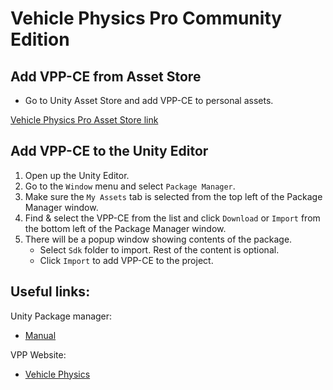 # Vehicle Physics Pro Community Edition

## Add VPP-CE from Asset Store

- Go to Unity Asset Store and add VPP-CE to personal assets.

[Vehicle Physics Pro Asset Store link](https://assetstore.unity.com/packages/tools/physics/vehicle-physics-pro-community-edition-153556)

## Add VPP-CE to the Unity Editor

1. Open up the Unity Editor.
2. Go to the `Window` menu and select `Package Manager`.
3. Make sure the `My Assets` tab is selected from the top left of the Package Manager window.
4. Find & select the VPP-CE from the list and click `Download` or `Import` from the bottom left of the Package Manager
   window.
5. There will be a popup window showing contents of the package.
   - Select `Sdk` folder to import. Rest of the content is optional.
   - Click `Import` to add VPP-CE to the project.

## Useful links:

Unity Package manager:

- [Manual](https://docs.unity3d.com/Manual/upm-ui.html)

VPP Website:

- [Vehicle Physics](https://vehiclephysics.com/)
